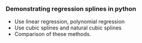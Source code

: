 ### Demonstrating regression splines in python

* Use linear regression, polynomial regression
* Use cubic splines and natural cubic splines
* Comparison of these methods.
